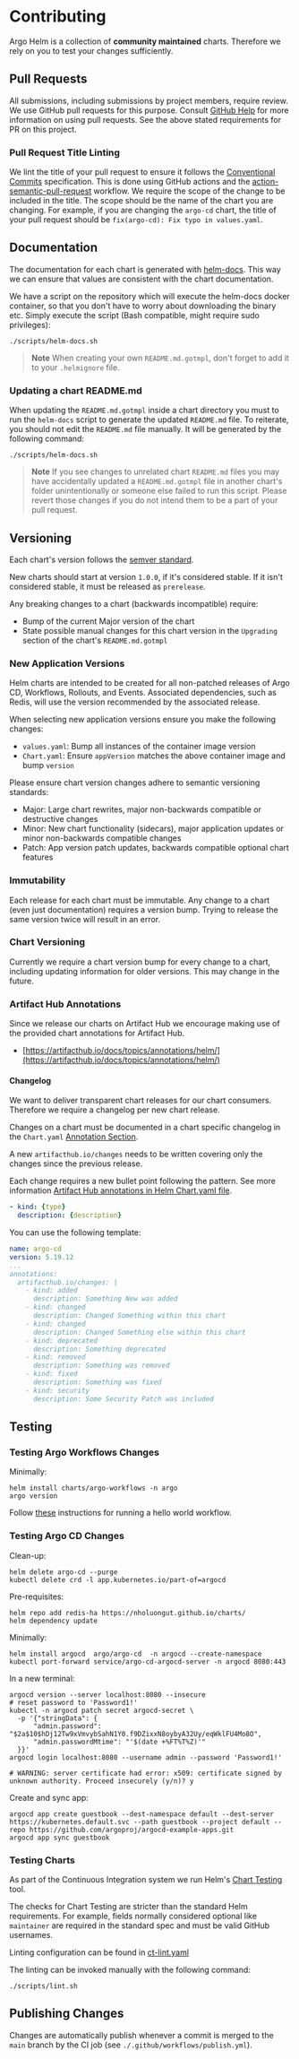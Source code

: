 # Contributing

Argo Helm is a collection of **community maintained** charts. Therefore we rely on you to test your changes sufficiently.

## Pull Requests

All submissions, including submissions by project members, require review. We use GitHub pull requests for this purpose. Consult [GitHub Help](https://help.github.com/articles/about-pull-requests/) for more information on using pull requests. See the above stated requirements for PR on this project.

### Pull Request Title Linting

We lint the title of your pull request to ensure it follows the [Conventional Commits](https://www.conventionalcommits.org/en/v1.0.0/) specification.  This is done using GitHub actions and the [action-semantic-pull-request](.github/workflows/pr-title.yml) workflow. We require the scope of the change to be included in the title.  The scope should be the name of the chart you are changing.  For example, if you are changing the `argo-cd` chart, the title of your pull request should be `fix(argo-cd): Fix typo in values.yaml`.

## Documentation

The documentation for each chart is generated with [helm-docs](https://github.com/nholuongut/helm-docs). This way we can ensure that values are consistent with the chart documentation.

We have a script on the repository which will execute the helm-docs docker container, so that you don't have to worry about downloading the binary etc. Simply execute the script (Bash compatible, might require sudo privileges):

```shell
./scripts/helm-docs.sh
```

> **Note**
> When creating your own `README.md.gotmpl`, don't forget to add it to your `.helmignore` file.

### Updating a chart README.md

When updating the `README.md.gotmpl` inside a chart directory you must to run the `helm-docs` script to generate the updated `README.md` file. To reiterate, you should not edit the `README.md` file manually.  It will be generated by the following command:

```shell
./scripts/helm-docs.sh
```

> **Note**
> If you see changes to unrelated chart `README.md` files you may have accidentally updated a `README.md.gotmpl` file in another chart's folder unintentionally or someone else failed to run this script.  Please revert those changes if you do not intend them to be a part of your pull request.

## Versioning

Each chart's version follows the [semver standard](https://semver.org/).

New charts should start at version `1.0.0`, if it's considered stable. If it isn't considered stable, it must be released as `prerelease`.

Any breaking changes to a chart (backwards incompatible) require:

* Bump of the current Major version of the chart
* State possible manual changes for this chart version in the `Upgrading` section of the chart's `README.md.gotmpl`

### New Application Versions

Helm charts are intended to be created for all non-patched releases of Argo CD, Workflows, Rollouts, and Events. Associated dependencies, such as Redis, will use the version recommended by the associated release.

When selecting new application versions ensure you make the following changes:

* `values.yaml`: Bump all instances of the container image version
* `Chart.yaml`: Ensure `appVersion` matches the above container image and bump `version`

Please ensure chart version changes adhere to semantic versioning standards:

* Major: Large chart rewrites, major non-backwards compatible or destructive changes
* Minor: New chart functionality (sidecars), major application updates or minor non-backwards compatible changes
* Patch: App version patch updates, backwards compatible optional chart features

### Immutability

Each release for each chart must be immutable. Any change to a chart (even just documentation) requires a version bump. Trying to release the same version twice will result in an error.

### Chart Versioning

Currently we require a chart version bump for every change to a chart, including updating information for older versions.  This may change in the future.

### Artifact Hub Annotations

Since we release our charts on Artifact Hub we encourage making use of the provided chart annotations for Artifact Hub.

* [https://artifacthub.io/docs/topics/annotations/helm/](https://artifacthub.io/docs/topics/annotations/helm/)

#### Changelog

We want to deliver transparent chart releases for our chart consumers. Therefore we require a changelog per new chart release.

Changes on a chart must be documented in a chart specific changelog in the `Chart.yaml` [Annotation Section](https://helm.sh/docs/topics/charts/#the-chartyaml-file).

A new `artifacthub.io/changes` needs to be written covering only the changes since the previous release.

Each change requires a new bullet point following the pattern. See more information [Artifact Hub annotations in Helm Chart.yaml file](https://artifacthub.io/docs/topics/annotations/helm/).

```yaml
- kind: {type}
  description: {description}
```

You can use the following template:

```yaml
name: argo-cd
version: 5.19.12
...
annotations:
  artifacthub.io/changes: |
    - kind: added
      description: Something New was added
    - kind: changed
      description: Changed Something within this chart
    - kind: changed
      description: Changed Something else within this chart
    - kind: deprecated
      description: Something deprecated
    - kind: removed
      description: Something was removed
    - kind: fixed
      description: Something was fixed
    - kind: security
      description: Some Security Patch was included
```

## Testing

### Testing Argo Workflows Changes

Minimally:

```shell
helm install charts/argo-workflows -n argo
argo version
```

Follow [these](https://argo-workflows.readthedocs.io/en/stable/quick-start/#submitting-an-example-workflow) instructions for running a hello world workflow.

### Testing Argo CD Changes

Clean-up:

```shell
helm delete argo-cd --purge
kubectl delete crd -l app.kubernetes.io/part-of=argocd
```

Pre-requisites:

```shell
helm repo add redis-ha https://nholuongut.github.io/charts/
helm dependency update
```

Minimally:

```shell
helm install argocd  argo/argo-cd  -n argocd --create-namespace
kubectl port-forward service/argo-cd-argocd-server -n argocd 8080:443
```

In a new terminal:

```shell
argocd version --server localhost:8080 --insecure
# reset password to 'Password1!'
kubectl -n argocd patch secret argocd-secret \
  -p '{"stringData": {
      "admin.password": "$2a$10$hDj12Tw9xVmvybSahN1Y0.f9DZixxN8oybyA32Uy/eqWklFU4Mo8O",
      "admin.passwordMtime": "'$(date +%FT%T%Z)'"
  }}'
argocd login localhost:8080 --username admin --password 'Password1!'

# WARNING: server certificate had error: x509: certificate signed by unknown authority. Proceed insecurely (y/n)? y
```

Create and sync app:

```shell
argocd app create guestbook --dest-namespace default --dest-server https://kubernetes.default.svc --path guestbook --project default --repo https://github.com/argoproj/argocd-example-apps.git
argocd app sync guestbook
```

### Testing Charts

As part of the Continuous Integration system we run Helm's [Chart Testing](https://github.com/helm/chart-testing) tool.

The checks for Chart Testing are stricter than the standard Helm requirements. For example, fields normally considered optional like `maintainer` are required in the standard spec and must be valid GitHub usernames.

Linting configuration can be found in [ct-lint.yaml](./.github/configs/ct-lint.yaml)

The linting can be invoked manually with the following command:

```shell
./scripts/lint.sh
```

## Publishing Changes

Changes are automatically publish whenever a commit is merged to the `main` branch by the CI job (see `./.github/workflows/publish.yml`).
